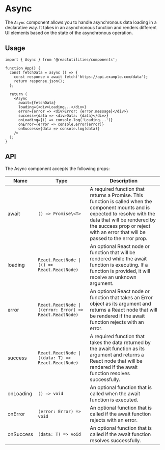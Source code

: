 # Async

The `Async` component allows you to handle asynchronous data loading in a declarative way. It takes in an asynchronous function and renders different UI elements based on the state of the asynchronous operation.

## Usage

```tsx
import { Async } from '@reactutilities/components';

function App() {
  const fetchData = async () => {
    const response = await fetch('https://api.example.com/data');
    return response.json();
  };

  return (
    <Async
      await={fetchData}
      loading={<div>Loading...</div>}
      error={error => <div>Error: {error.message}</div>}
      success={data => <div>Data: {data}</div>}
      onLoading={() => console.log('Loading...')}
      onError={error => console.error(error)}
      onSuccess={data => console.log(data)}
    />
  );
}
```

## API

The Async component accepts the following props:

| Name      | Type                                                     | Description                                                                                                                                                                                                                                     |
| --------- | -------------------------------------------------------- | ----------------------------------------------------------------------------------------------------------------------------------------------------------------------------------------------------------------------------------------------- |
| await     | `() => Promise\<T>`                                      | A required function that returns a Promise. This function is called when the component mounts and is expected to resolve with the data that will be rendered by the success prop or reject with an error that will be passed to the error prop. |
| loading   | `React.ReactNode \| (() => React.ReactNode)`             | An optional React node or function that will be rendered while the await function is executing. If a function is provided, it will receive an unknown argument.                                                                                 |
| error     | `React.ReactNode \| ((error: Error) => React.ReactNode)` | An optional React node or function that takes an Error object as its argument and returns a React node that will be rendered if the await function rejects with an error.                                                                       |
| success   | `React.ReactNode \| ((data: T) => React.ReactNode)`      | A required function that takes the data returned by the await function as its argument and returns a React node that will be rendered if the await function resolves successfully.                                                              |
| onLoading | `() => void`                                             | An optional function that is called when the await function is executed.                                                                                                                                                                        |
| onError   | `(error: Error) => void`                                 | An optional function that is called if the await function rejects with an error.                                                                                                                                                                |
| onSuccess | `(data: T) => void`                                      | An optional function that is called if the await function resolves successfully.                                                                                                                                                                |
